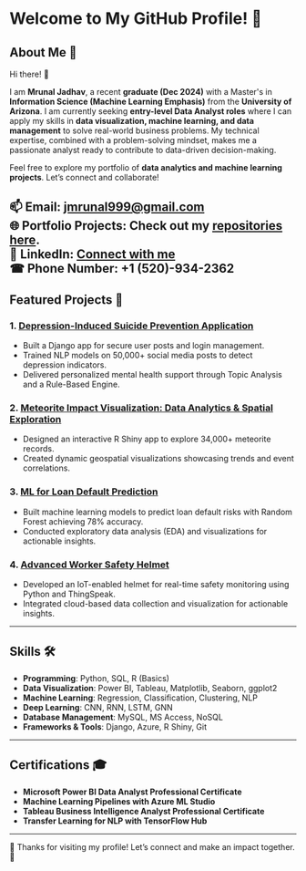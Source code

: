 # Welcome to My GitHub Profile! 🎉

## About Me 👋

Hi there! 👋  

I am **Mrunal Jadhav**, a recent **graduate (Dec 2024)** with a Master's in **Information Science (Machine Learning Emphasis)** from the **University of Arizona**. I am currently seeking **entry-level Data Analyst roles** where I can apply my skills in **data visualization, machine learning, and data management** to solve real-world business problems. My technical expertise, combined with a problem-solving mindset, makes me a passionate analyst ready to contribute to data-driven decision-making.

Feel free to explore my portfolio of **data analytics and machine learning projects**. Let’s connect and collaborate!  

📫 **Email**: [jmrunal999@gmail.com](mailto:jmrunal999@gmail.com)  
🌐 **Portfolio Projects**: Check out my [repositories here](https://github.com/mrunal0699).  
💼 **LinkedIn**: [Connect with me](https://www.linkedin.com/in/mrunal-jadhav-94a36a20a/)  
☎ **Phone Number**: +1 (520)-934-2362
---

## Featured Projects 🚀

### 1. [Depression-Induced Suicide Prevention Application](https://arunkoundinya.github.io/SoulGuard/)
- Built a Django app for secure user posts and login management.
- Trained NLP models on 50,000+ social media posts to detect depression indicators.
- Delivered personalized mental health support through Topic Analysis and a Rule-Based Engine.

### 2. [Meteorite Impact Visualization: Data Analytics & Spatial Exploration](https://info-526-s24.github.io/project-final-VizWizards/)
- Designed an interactive R Shiny app to explore 34,000+ meteorite records.
- Created dynamic geospatial visualizations showcasing trends and event correlations.

### 3. [ML for Loan Default Prediction](https://github.com/mrunal0699/German-Bank-ML-Project)
- Built machine learning models to predict loan default risks with Random Forest achieving 78% accuracy.
- Conducted exploratory data analysis (EDA) and visualizations for actionable insights.

### 4. [Advanced Worker Safety Helmet](https://github.com/mrunal0699/Advanced-Worker-Safety-Helmet)
- Developed an IoT-enabled helmet for real-time safety monitoring using Python and ThingSpeak.
- Integrated cloud-based data collection and visualization for actionable insights.

---

## Skills 🛠️
- **Programming**: Python, SQL, R (Basics)  
- **Data Visualization**: Power BI, Tableau, Matplotlib, Seaborn, ggplot2  
- **Machine Learning**: Regression, Classification, Clustering, NLP  
- **Deep Learning**: CNN, RNN, LSTM, GNN  
- **Database Management**: MySQL, MS Access, NoSQL  
- **Frameworks & Tools**: Django, Azure, R Shiny, Git  

---

## Certifications 🎓
- **Microsoft Power BI Data Analyst Professional Certificate**  
- **Machine Learning Pipelines with Azure ML Studio**  
- **Tableau Business Intelligence Analyst Professional Certificate**  
- **Transfer Learning for NLP with TensorFlow Hub**

---

🌟 Thanks for visiting my profile! Let’s connect and make an impact together. 🚀
